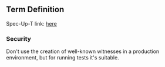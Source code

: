 ## Term Definition

Spec-Up-T link: <a href='https://weboftrust.github.io/WOT-terms/docs/glossary/well-known-witnesses'>here</a>

### Security 
Don't use the creation of well-known witnesses in a production environment, but for running tests it's suitable.